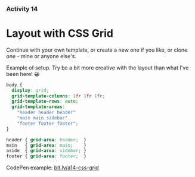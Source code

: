 ### Activity 14

# Layout with CSS Grid

Continue with your own template, or create a new one if you like, or clone one - mine or anyone else's.

Example of setup. Try be a bit more creative with the layout than what I've been here! 😀

```css
body {
  display: grid;
  grid-template-columns: 1fr 1fr 1fr;
  grid-template-rows: auto;
  grid-template-areas:
    "header header header"
    "main main sidebar"
    "footer footer footer";
}

header { grid-area: header;  }
main   { grid-area: main;    }
aside  { grid-area: sidebar; }
footer { grid-area: footer;  }
```

CodePen example: [bit.ly/a14-css-grid](http://bit.ly/a14-css-grid)
